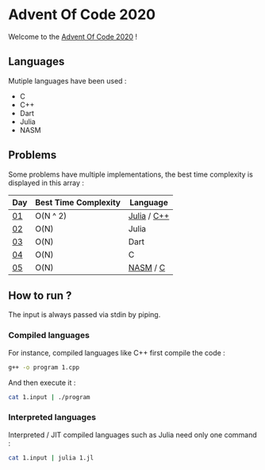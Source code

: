 # Advent Of Code 2020
Welcome to the [Advent Of Code 2020](https://adventofcode.com/) !

## Languages
Mutiple languages have been used :

- C
- C++
- Dart
- Julia
- NASM

## Problems
Some problems have multiple implementations, the best time complexity is displayed in this array :

| Day | Best Time Complexity | Language |
| --- | -------------------- | -------- |
| [01](src/1.jl)    | O(N ^ 2)  | [Julia](src/1.jl) / [C++](src/1.cpp) |
| [02](src/2.jl)    | O(N)      | Julia |
| [03](src/3.dart)  | O(N)      | Dart |
| [04](src/4.c)     | O(N)      | C |
| [05](src/5.c)     | O(N)      | [NASM](src/5.asm) / [C](src/5.c) |

## How to run ?
The input is always passed via stdin by piping.

### Compiled languages
For instance, compiled languages like C++ first compile the code :

```sh
g++ -o program 1.cpp
```

And then execute it :

```sh
cat 1.input | ./program
```

### Interpreted languages
Interpreted / JIT compiled languages such as Julia need only one command :

```sh
cat 1.input | julia 1.jl
```
